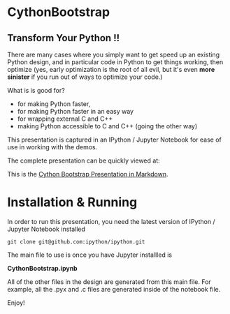 # CythonBootstrap

## Transform Your Python !!

There are many cases where you simply want to get speed up an existing Python design, and in particular code in Python to get things working, then optimize (yes, early optimization is the root of all evil, but it's even **more sinister** if you run out of ways to optimize your code.)

What is is good for?

  - for making Python faster,
  - for making Python faster in an easy way
  - for wrapping external C and C++
  - making Python accessible to C and C++ (going the other way)

This presentation is captured in an IPython / Jupyter Notebook for ease of use in working with the demos.

The complete presentation can be quickly viewed at:

This is the [Cython Bootstrap Presentation in Markdown](CythonBootstrap.md).


# Installation & Running

In order to run this presentation, you need the latest version of IPython / Jupyter Notebook installed

```git clone git@github.com:ipython/ipython.git```

The main file to use is once you have Jupyter installled is

**CythonBootstrap.ipynb**

All of the other files in the design are generated from this main file. For example, all the .pyx and .c files are generated inside of the notebook file.

Enjoy!

